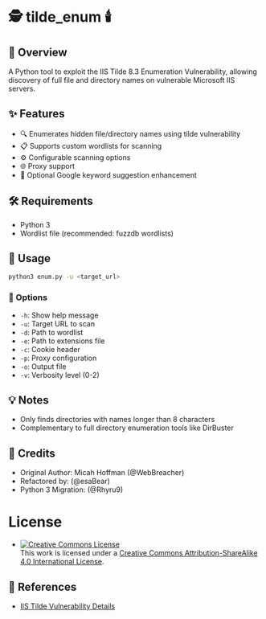 # 🕵️ tilde_enum 🕯️

## 🎯 Overview
A Python tool to exploit the IIS Tilde 8.3 Enumeration Vulnerability, allowing discovery of full file and directory names on vulnerable Microsoft IIS servers.

## ✨ Features
- 🔍 Enumerates hidden file/directory names using tilde vulnerability
- 📋 Supports custom wordlists for scanning
- ⚙️ Configurable scanning options
- 🌐 Proxy support
- 🔮 Optional Google keyword suggestion enhancement

## 🛠️ Requirements
- Python 3
- Wordlist file (recommended: fuzzdb wordlists)

## 🚀 Usage
```bash
python3 enum.py -u <target_url> 
```

### 🔧 Options
- `-h`: Show help message
- `-u`: Target URL to scan
- `-d`: Path to wordlist
- `-e`: Path to extensions file
- `-c`: Cookie header
- `-p`: Proxy configuration
- `-o`: Output file
- `-v`: Verbosity level (0-2)

## 💡 Notes
- Only finds directories with names longer than 8 characters
- Complementary to full directory enumeration tools like DirBuster

## 👥 Credits
- Original Author: Micah Hoffman (@WebBreacher)
- Refactored by: (@esaBear)
- Python 3 Migration: (@Rhyru9)

# License
- <a rel="license" href="http://creativecommons.org/licenses/by-sa/4.0/"><img alt="Creative Commons License" style="border-width:0" src="https://i.creativecommons.org/l/by-sa/4.0/88x31.png" /></a><br />This work is licensed under a <a rel="license" href="http://creativecommons.org/licenses/by-sa/4.0/">Creative Commons Attribution-ShareAlike 4.0 International License</a>.

## 🔗 References
- [IIS Tilde Vulnerability Details](https://soroush.secproject.com/blog/tag/iis-tilde-vulnerability/)
